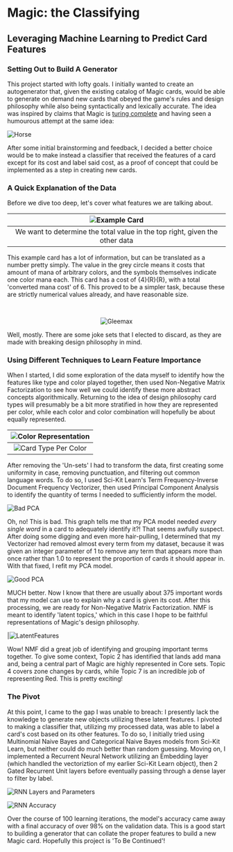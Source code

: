 
# Magic: the Classifying
## Leveraging Machine Learning to Predict Card Features

### Setting Out to Build A Generator
This project started with lofty goals. I initially wanted to create an autogenerator that, given the existing catalog of Magic cards, would be able to generate on demand new cards that obeyed the game's rules and design philosophy while also being syntactically and lexically accurate. The idea was inspired by claims that Magic is [turing complete](https://www.toothycat.net/~hologram/Turing/HowItWorks.html) and having seen a humourous attempt at the same idea:

![Horse](https://user-images.githubusercontent.com/43886791/113445675-f4ca5400-93bb-11eb-860d-a3a3b6e96e5f.png)

After some initial brainstorming and feedback, I decided a better choice would be to make instead a classifier that received the features of a card except for its cost and label said cost, as a proof of concept that could be implemented as a step in creating new cards.

### A Quick Explanation of the Data

Before we dive too deep, let's cover what features we are talking about.

<center>
  
|![Example Card](images/700px-Parts_of_a_Magic_card.webp)|
|:--:|
| We want to determine the total value in the top right, given the other data |
</center>

This example card has a lot of information, but can be translated as a number pretty simply. The value in the grey circle means it costs that amount of mana of arbitrary colors, and the symbols themselves indicate one color mana each. This card has a cost of {4}{R}{R}, with a total 'converted mana cost' of 6. This proved to be a simpler task, because these are strictly numerical values already, and have reasonable size.

<br>

<center>
  
![Gleemax](images/unh-121-gleemax.jpg)

</center>

Well, mostly. There are some joke sets that I elected to discard, as they are made with breaking design philosophy in mind. 

### Using Different Techniques to Learn Feature Importance

When I started, I did some exploration of the data myself to identify how the features like type and color played together, then used Non-Negative Matrix Factorization to see how well we could identify these more abstract concepts algorithmically. Returning to the idea of design philosophy card types will presumably be a bit more stratified in how they are represented per color, while each color and color combination will hopefully be about equally represented. 

<center>

|![Color Representation](images/ColorRepresentation.png)
|:--:|
|![Card Type Per Color](images/CardTypePerColor.png)

</center>

After removing the 'Un-sets' I had to transform the data, first creating some uniformity in case, removing punctuation, and filtering out common language words. To do so, I used Sci-Kit Learn's Term Frequency-Inverse Document Frequency Vectorizer, then used Principal Component Analysis to identify the quantity of terms I needed to sufficiently inform the model. 

![Bad PCA](images/badpca.png)

Oh, no! This is bad. This graph tells me that my PCA model needed *every single word* in a card to adequately identify it?! That seems awfully suspect. After doing some digging and even more hair-pulling, I determined that my Vectorizer had removed almost every term from my dataset, because it was given an integer parameter of 1 to remove any term that appears more than once rather than 1.0 to represent the proportion of cards it should appear in. With that fixed, I refit my PCA model.

![Good PCA](images/GoodPCA.png)

MUCH better. Now I know that there are usually about 375 important words that my model can use to explain why a card is given its cost. After this processing, we are ready for Non-Negative Matrix Factorization. NMF is meant to identify 'latent topics,' which in this case I hope to be faithful representations of Magic's design philosophy. 

|![LatentFeatures](https://user-images.githubusercontent.com/43886791/113439383-158cac80-93b0-11eb-8428-355953a3278c.png)

Wow! NMF did a great job of identifying and grouping important terms together. To give some context, Topic 2 has identified that lands add mana and, being a central part of Magic are highly represented in Core sets. Topic 4 covers zone changes by cards, while Topic 7 is an incredible job of representing Red. This is pretty exciting!

### The Pivot

At this point, I came to the gap I was unable to breach: I presently lack the knowledge to generate new objects utilizing these latent features. I pivoted to making a classifier that, utilizing my processed data, was able to label a card's cost based on its other features. To do so, I initially tried using Multinomial Naive Bayes and Categorical Naive Bayes models from Sci-Kit Learn, but neither could do much better than random guessing. Moving on, I implemented a Recurrent Neural Network utilizing an Embedding layer (which handled the vectoriztion of my earlier Sci-Kit Learn object), then 2 Gated Recurrent Unit layers before eventually passing through a dense layer to filter by label.

![RNN Layers and Parameters](images/RNNLayersParams.png)

![RNN Accuracy](images/Accuracy.png)

Over the course of 100 learning iterations, the model's accuracy came away with a final accuracy of over 98% on the validation data. This is a good start to building a generator that can collate the proper features to build a new Magic card. Hopefully this project is 'To Be Continued'!
